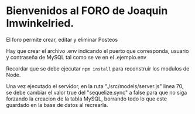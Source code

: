 # Bienvenidos al FORO de Joaquin Imwinkelried.

El foro permite crear, editar y eliminar Posteos


Hay que crear el archivo .env indicando el puerto que corresponda, usuario y contraseña de MySQL tal como se ve en el .ejemplo.env


Recordar que se debe ejecutar ```npm install``` para reconstruir los modulos de Node.

Una vez ejecutado el servidor, en la ruta "./src/models/server.js" linea 70, se debe cambiar el valor true del "sequelize.sync" a false para que  no siga forzando la creacion de la tabla MySQL, borrando todo lo que este guardado en la base de datos al recrearla.